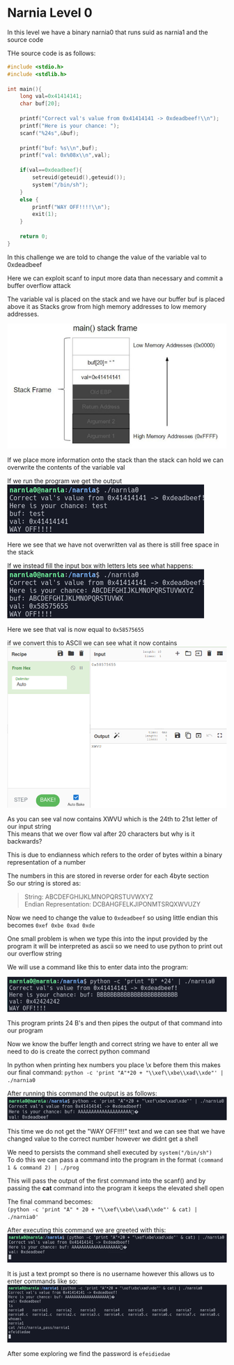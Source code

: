 # Narnia Level 0  

In this level we have a binary narnia0 that runs suid as narnia1 and the source code  

THe source code is as follows:  

```c  
#include <stdio.h>  
#include <stdlib.h>  
  
int main(){  
    long val=0x41414141;  
    char buf[20];  
  
    printf("Correct val's value from 0x41414141 -> 0xdeadbeef!\\n");  
    printf("Here is your chance: ");  
    scanf("%24s",&buf);  
  
    printf("buf: %s\\n",buf);  
    printf("val: 0x%08x\\n",val);  
  
    if(val==0xdeadbeef){  
        setreuid(geteuid(),geteuid());  
        system("/bin/sh");  
    }  
    else {  
        printf("WAY OFF!!!!\\n");  
        exit(1);  
    }  
  
    return 0;  
}  
```

In this challenge we are told to change the value of the variable val to 0xdeadbeef  

Here we can exploit scanf to input more data than necessary and commit a buffer overflow attack  

The variable val is placed on the stack and we have our buffer buf is placed above it as Stacks grow from high memory addresses to low memory addresses.

![956e4133.png](../src/956e4133.png)  

If we place more information onto the stack than the stack can hold we can overwrite the contents of the variable val  

If we run the program we get the output  
![03300bec.png](../src/03300bec.png)  

Here we see that we have not overwritten val as there is still free space in the stack  

If we instead fill the input box with letters lets see what happens:  
![740561a8.png](../src/740561a8.png)  

Here we see that val is now equal to `0x58575655`  

if we convert this to ASCII we can see what it now contains  
![ed6190ce.png](../src/ed6190ce.png)  

As you can see val now contains XWVU which is the 24th to 21st letter of our input string  
This means that we over flow val after 20 characters but why is it backwards?  

This is due to endianness which refers to the order of bytes within a binary representation of a number  

The numbers in this are stored in reverse order for each 4byte section  
So our string is stored as:  
> String: ABCDEFGHIJKLMNOPQRSTUVWXYZ  
> Endian Representation: DCBAHGFELKJIPONMTSRQXWVUZY  

Now we need to change the value to `0xdeadbeef` so using little endian this becomes `0xef 0xbe 0xad 0xde`  

One small problem is when we type this into the input provided by the program it will be interpreted as ascii so we need to use python to print out our overflow string  

We will use a command like this to enter data into the program:  

![0f3eed38.png](../src/0f3eed38.png)  

This program prints 24 B's and then pipes the output of that command into our program  

Now we know the buffer length and correct string we have to enter all we need to do is create the correct python command  

In python when printing hex numbers you place \\x before them this makes our final command:
`python -c 'print "A"*20 + "\\xef\\xbe\\xad\\xde"' | ./narnia0`  

After running this command the output is as follows:  
![15a24259.png](../src/15a24259.png)  

This time we do not get the "WAY OFF!!!!" text and we can see that we have changed value to the correct number however we didnt get a shell  

We need to persists the command shell executed by `system("/bin/sh")`  
To do this we can pass a command into the program in the format `(command 1 & command 2) | ./prog`  

This will pass the output of the first command into the scanf() and by passing the **cat** command into the program it keeps the elevated shell open  

The final command becomes:  
`(python -c 'print "A" * 20 + "\\xef\\xbe\\xad\\xde"' & cat) | ./narnia0'`  

After executing this command we are greeted with this:  
![a0d92eb3.png](../src/a0d92eb3.png)  

It is just a text prompt so there is no username however this allows us to enter commands like so:
![5cc9df88.png](../src/5cc9df88.png)  

After some exploring we find the password is  `efeidiedae`  

